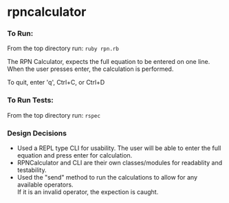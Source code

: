 # rpncalculator

### To Run:
  From the top directory run:
  `ruby rpn.rb`
  
  The RPN Calculator, expects the full equation to be entered on one line.  When the user presses enter,
  the calculation is performed.
  
  To quit, enter 'q', Ctrl+C, or Ctrl+D
  
### To Run Tests:
   From the top directory run:
   `rspec`
   

### Design Decisions

  * Used a REPL type CLI for usability.  The user will be able to enter the full equation and press enter for calculation.
  * RPNCalculator and CLI are their own classes/modules for readablity and testability.
  * Used the "send" method to run the calculations to allow for any available operators.  
    If it is an invalid operator, the expection is caught.
